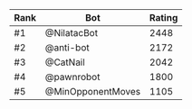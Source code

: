 Rank|Bot|Rating
---|---|---
#1|@NilatacBot|2448
#2|@anti-bot|2172
#3|@CatNail|2042
#4|@pawnrobot|1800
#5|@MinOpponentMoves|1105

